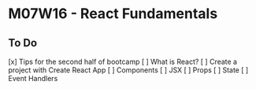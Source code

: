 # M07W16 - React Fundamentals

## To Do

[x] Tips for the second half of bootcamp
[ ] What is React?
[ ] Create a project with Create React App
[ ] Components
[ ] JSX
[ ] Props
[ ] State
[ ] Event Handlers
